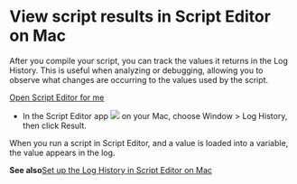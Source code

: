 # View script results in Script Editor on Mac

After you compile your script, you can track the values it returns in the Log History. This is useful when analyzing or debugging, allowing you to observe what changes are occurring to the values used by the script.

[Open Script Editor for me](https://support.apple.com/guide/script-editor/view-script-results-scpedt1123/2.11/mac/x-help-action:/openApp?bundleId=com.apple.ScriptEditor2)

* In the Script Editor app ![](https://help.apple.com/assets/67DB7E842551EA97CB00BED5/67DB7E8502C5F38AAF0D7DC6/en_US/2d1774dafc25e40f6f806216d54cdf01.png) on your Mac, choose Window > Log History, then click Result.

When you run a script in Script Editor, and a value is loaded into a variable, the value appears in the log.

**See also**[Set up the Log History in Script Editor on Mac](https://support.apple.com/guide/script-editor/set-up-the-log-history-scpedt1137/2.11/mac/26)
